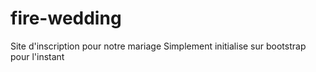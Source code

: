 fire-wedding
============

Site d'inscription pour notre mariage
Simplement initialise sur bootstrap pour l'instant
